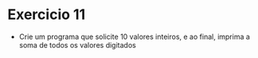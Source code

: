 # Exercicio 11

+ Crie um programa que solicite 10 valores inteiros, e ao final, imprima a soma de todos os valores digitados
